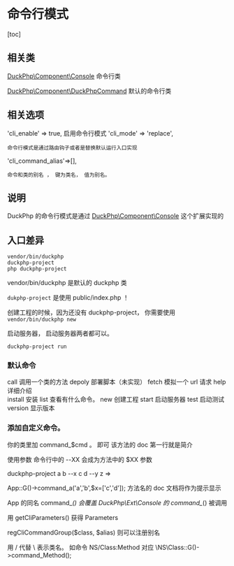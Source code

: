 # 命令行模式
[toc]
## 相关类
[DuckPhp\Component\Console](ref/Component-Console.md) 命令行类

[DuckPhp\Component\DuckPhpCommand](ref/Component-DuckPhpCommand.md) 默认的命令行类


## 相关选项
'cli_enable' => true,
    启用命令行模式
'cli_mode' => 'replace',    

    命令行模式是通过路由钩子或者是替换默认运行入口实现 
'cli_command_alias'=>[],

    命令和类的别名 ， 键为类名， 值为别名。
## 说明

DuckPhp 的命令行模式是通过 [DuckPhp\Component\Console](ref/Component-Console.md) 这个扩展实现的

## 入口差异
```
vendor/bin/duckphp
duckphp-project
php duckphp-project
```
vendor/bin/duckphp 是默认的 duckphp 类

`dukphp-project` 是使用 public/index.php ！


创建工程的时候，因为还没有 duckphp-project，
你需要使用
`vendor/bin/duckphp new `

启动服务器， 启动服务器两者都可以。

`duckphp-project run`


### 默认命令

call    调用一个类的方法
depoly  部署脚本（未实现）
fetch   模拟一个 url 请求
help    详细介绍    
install 安装
list    查看有什么命令。
new     创建工程
start     启动服务器
test    启动测试
version 显示版本


### 添加自定义命令。

你的类里加 command_$cmd 。 即可
该方法的 doc 第一行就是简介

使用参数
命令行中的 --XX 会成为方法中的 $XX 参数

duckphp-project a b --x c d --y z =>

App::G()->command_a('a','b',$x=['c','d']);
方法名的 doc 文档将作为提示显示




App 的同名 command_*() 会覆盖 DuckPhp\\Ext\\Console 的 command_*() 被调用

用 getCliParameters() 获得 Parameters

regCliCommandGroup($class, $alias) 则可以注册别名

 用 / 代替 \ 表示类名。 如命令  NS/Class:Method 
对应 \NS\Class::G()->command_Method();
